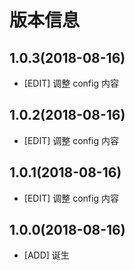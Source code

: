 # 版本信息
## 1.0.3(2018-08-16)
* [EDIT] 调整 config 内容

## 1.0.2(2018-08-16)
* [EDIT] 调整 config 内容

## 1.0.1(2018-08-16)
* [EDIT] 调整 config 内容

## 1.0.0(2018-08-16)
* [ADD] 诞生
